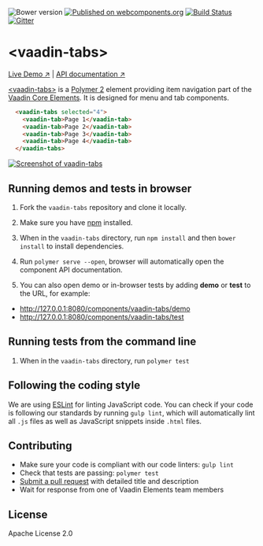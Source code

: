 ![Bower version](https://img.shields.io/bower/v/vaadin-tabs.svg)
[![Published on webcomponents.org](https://img.shields.io/badge/webcomponents.org-published-blue.svg)](https://webcomponents.org/element/vaadin/vaadin-tabs)
[![Build Status](https://travis-ci.org/vaadin/vaadin-tabs.svg?branch=master)](https://travis-ci.org/vaadin/vaadin-tabs)
[![Gitter](https://badges.gitter.im/Join%20Chat.svg)](https://gitter.im/vaadin/vaadin-core-elements?utm_source=badge&utm_medium=badge&utm_campaign=pr-badge)

# &lt;vaadin-tabs&gt;

[Live Demo ↗](https://cdn.vaadin.com/vaadin-tabs/1.0.0/demo/)
|
[API documentation ↗](https://cdn.vaadin.com/vaadin-tabs/1.0.0/#/elements/vaadin-tab)


[&lt;vaadin-tabs&gt;](https://vaadin.com/elements/-/element/vaadin-tabs) is a [Polymer 2](http://polymer-project.org) element providing item navigation part of the [Vaadin Core Elements](https://vaadin.com/elements). It is designed for menu and tab components.

<!--
```
<custom-element-demo>
  <template>
    <script src="../webcomponentsjs/webcomponents-lite.js"></script>
    <link rel="import" href="vaadin-tabs.html">
    <next-code-block>
    </next-code-block>
  </template>
</custom-element-demo>
```
-->
```html
  <vaadin-tabs selected="4">
    <vaadin-tab>Page 1</vaadin-tab>
    <vaadin-tab>Page 2</vaadin-tab>
    <vaadin-tab>Page 3</vaadin-tab>
    <vaadin-tab>Page 4</vaadin-tab>
  </vaadin-tabs>
```

[<img src="https://raw.githubusercontent.com/vaadin/vaadin-tabs/master/screenshot.png" alt="Screenshot of vaadin-tabs">](https://vaadin.com/elements/-/element/vaadin-tabs)


## Running demos and tests in browser

1. Fork the `vaadin-tabs` repository and clone it locally.

1. Make sure you have [npm](https://www.npmjs.com/) installed.

1. When in the `vaadin-tabs` directory, run `npm install` and then `bower install` to install dependencies.

1. Run `polymer serve --open`, browser will automatically open the component API documentation.

1. You can also open demo or in-browser tests by adding **demo** or **test** to the URL, for example:

  - http://127.0.0.1:8080/components/vaadin-tabs/demo
  - http://127.0.0.1:8080/components/vaadin-tabs/test


## Running tests from the command line

1. When in the `vaadin-tabs` directory, run `polymer test`


## Following the coding style

We are using [ESLint](http://eslint.org/) for linting JavaScript code. You can check if your code is following our standards by running `gulp lint`, which will automatically lint all `.js` files as well as JavaScript snippets inside `.html` files.


## Contributing

  - Make sure your code is compliant with our code linters: `gulp lint`
  - Check that tests are passing: `polymer test`
  - [Submit a pull request](https://www.digitalocean.com/community/tutorials/how-to-create-a-pull-request-on-github) with detailed title and description
  - Wait for response from one of Vaadin Elements team members


## License

Apache License 2.0
